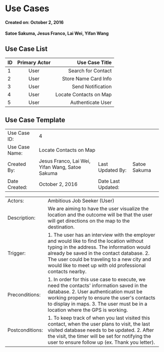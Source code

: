# Use Cases
#### Created on: October 2, 2016
#### Satoe Sakuma, Jesus Franco, Lai Wei, Yifan Wang


## Use Case List

| ID            | Primary Actor | Use Case Title           |
| ------------- |:-------------:| ------------------------:|
| 1             | User          | Search for Contact       |
| 2             | User          | Store Name Card Info     |
| 3             | User          | Send Notification        |
| 4             | User          | Locate Contacts on Map   |
| 5             | User          | Authenticate User        |


## Use Case Template
<table>
  <tr>
    <td> Use Case ID:</td>
    <td colspan ="3"> 4 </td>
  </tr>
  <tr>
    <td> Use Case Name: </td>
    <td colspan ="3"> Locate Contacts on Map </td>
  <tr>
    <td> Created By: </td>
    <td> Jesus Franco, Lai Wei, Yifan Wang, Satoe Sakuma </td>
    <td> Last Updated By: </td>
    <td> Satoe Sakuma </td>
  </tr>
  <tr>
   <td> Date Created: </td>
   <td> October 2, 2016 </td>
   <td> Date Last Updated: </td>
  </tr>
</table>   

<table> 
  <tr> 
   <td> Actors: </td>
   <td> Ambitious Job Seeker (User) </td>
  </tr>
  <tr>
    <td> Description: </td>
    <td> We are aiming to have the user visualize the location and the outcome will be that the user will get 
    directions on the map to the destination. </td>
  </tr>
  <tr>
    <td> Trigger: </td>
    <td> 
      1. The user has an interview with the employer and would like to find the location without typing in the address.
       The information would already be saved in the contact database. 
      2. The user could be traveling to a new city and would like to meet up with old professional contacts nearby.
     </td>
  </tr>
  <tr>
   <td> Preconditions: </td>
   <td> 1. In order for this use case to execute, we need the contacts' information saved in the database.
        2. User authentication must be working properly to ensure the user's contacts to display in maps.
        3. The user must be in a location where the GPS is working.
   </td>
  </tr>
  <tr>
   <td> Postconditions: </td>
   <td> 1. To keep track of when you last visited this contact, when the user plans to visit, the last visited database needs to be updated.
        2. After the visit, the timer will be set for notifying the user to ensure follow up (ex. Thank you letter). 
   </td>
  </tr>
 </table>
  
    
